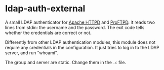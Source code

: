ldap-auth-external
==================

A small LDAP authenticator for [Apache HTTPD][mod-auth-external] and [ProFTPD][mod_external_auth].
It reads two lines from stdin: the username and the password.
The exit code tells whether the credentials are correct or not.

Differently from other LDAP authentication modules, this module does not require any credentials in the configuration.
It just tries to log in to the LDAP server, and run "whoami".

The group and server are static. Change them in the `.c` file.

  [mod-auth-external]: https://code.google.com/p/mod-auth-external/
  [mod_external_auth]: https://github.com/fub-vetbib/proftpd-mod_external_auth
